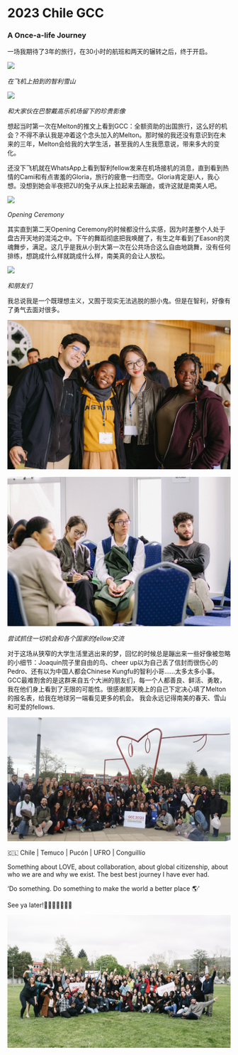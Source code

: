 # 2023 Chile GCC


### A Once-a-life Journey

一场我期待了3年的旅行，在30小时的航班和两天的辗转之后，终于开启。

![](/img/GCC-0.png)

*在飞机上拍到的智利雪山*

![](/img/GCC-0.2.png)

*和大家伙在巴黎戴高乐机场留下的珍贵影像*

想起当时第一次在Melton的推文上看到GCC：全额资助的出国旅行，这么好的机会？不得不承认我是冲着这个念头加入的Melton。那时候的我还没有意识到在未来的三年，Melton会给我的大学生活，甚至我的人生我愿意说，带来多大的变化。

还没下飞机就在WhatsApp上看到智利fellow发来在机场接机的消息，直到看到热情的Cami和有点害羞的Gloria，旅行的疲惫一扫而空。Gloria肯定是i人，我心想。没想到她会半夜把ZU的兔子从床上拉起来去蹦迪，或许这就是南美人吧。

![](/img/GCC-5.png)

*Opening Ceremony*

其实直到第二天Opening Ceremony的时候都没什么实感，因为时差整个人处于盘古开天地的混沌之中。下午的舞蹈彻底把我唤醒了，有生之年看到了Eason的灵魂舞步，满足。这几乎是我从小到大第一次在公共场合这么自由地跳舞，没有任何排练，想跳成什么样就跳成什么样，南美真的会让人放松。

![](/img/GCC-1.png)

*和朋友们*

我总说我是一个既理想主义，又囿于现实无法逃脱的胆小鬼。但是在智利，好像有了勇气去面对很多。

![](/img/GCC-2.png)

![](/img/GCC-4.png)

*尝试抓住一切机会和各个国家的fellow交流*

对于这场从狭窄的大学生活里逃出来的梦，回忆的时候总是蹦出来一些好像被忽略的小细节：Joaquin院子里自由的鸟、cheer up以为自己丢了信封而很伤心的Pedro、还有以为中国人都会Chinese Kungfu的智利小哥……太多太多小事。GCC最难割舍的是这群来自五个大洲的朋友们，每一个人都善良、鲜活、勇敢，我在他们身上看到了无限的可能性。很感谢那天晚上的自己下定决心填了Melton的报名表，给我在地球另一端看见更多的机会。
我会永远记得南美的春天、雪山和可爱的fellows. 

![](/img/GCC-7.png)

🇨🇱 Chile | Temuco | Pucón | UFRO | Conguillío

Something about LOVE, about collaboration, about global citizenship, about who we are and why we exist. The best best journey I have ever had. 

‘Do something. Do something to make the world a better place 🌎’

See ya later!👋🏿👋🏽👋🏻👋

![](/img/GCC-8.png)

<!--more-->
